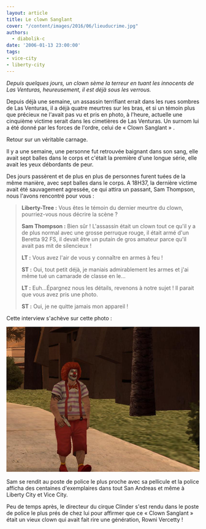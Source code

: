 ```yaml
---
layout: article
title: Le clown Sanglant
cover: "/content/images/2016/06/lieuducrime.jpg"
authors:
  - diabolik-c
date: '2006-01-13 23:00:00'
tags:
- vice-city
- liberty-city
---
```


_Depuis quelques jours, un clown sème la terreur en tuant les innocents de Las Venturas, heureusement, il est déjà sous les verrous._

Depuis déjà une semaine, un assassin terrifiant errait dans les rues sombres de Las Venturas, il a déjà quatre meurtres sur les bras, et si un témoin plus que précieux ne l'avait pas vu et pris en photo, à l'heure, actuelle une cinquième victime serait dans les cimetières de Las Venturas. Un surnom lui a été donné par les forces de l'ordre, celui de « Clown Sanglant » .

Retour sur un véritable carnage.

Il y a une semaine, une personne fut retrouvée baignant dans son sang, elle avait sept balles dans le corps et c'était la première d'une longue série, elle avait les yeux débordants de peur.

Des jours passèrent et de plus en plus de personnes furent tuées de la même manière, avec sept balles dans le corps. A 18H37, la dernière victime avait été sauvagement agressée, ce qui attira un passant, Sam Thompson, nous l'avons rencontré pour vous :

> **Liberty-Tree :** Vous êtes le témoin du dernier meurtre du clown, pourriez-vous nous décrire la scène ?
> 
> **Sam Thompson :** Bien sûr ! L'assassin était un clown tout ce qu'il y a de plus normal avec une grosse perruque rouge, il était armé d'un Beretta 92 FS, il devait être un putain de gros amateur parce qu'il avait pas mit de silencieux !
> 
> **LT :** Vous avez l'air de vous y connaître en armes à feu !
> 
> **ST :** Oui, tout petit déjà, je maniais admirablement les armes et j'ai même tué un camarade de classe en le...
> 
> **LT :** Euh...Épargnez nous les détails, revenons à notre sujet ! Il parait que vous avez pris une photo.
> 
> **ST :** Oui, je ne quitte jamais mon appareil !

Cette interview s'achève sur cette photo :

![](/content/images/2005/01/clown.jpg)

Sam se rendit au poste de police le plus proche avec sa pellicule et la police afficha des centaines d'exemplaires dans tout San Andreas et même à Liberty City et Vice City.

Peu de temps après, le directeur du cirque Clinder s'est rendu dans le poste de police le plus prés de chez lui pour affirmer que ce « Clown Sanglant » était un vieux clown qui avait fait rire une génération, Rowni Vercetty !